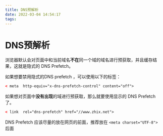 ```yaml
---
title: DNS预解析
date: 2022-03-04 14:54:17
tags:
---
```

# DNS预解析


浏览器默认会对页面中和当前域名**不在**同一个域的域名进行预获取，并且缓存结果，这就是隐式的 DNS Prefetch。

如果想要禁用隐式的DNS prefetch ，可以使用以下的标签：

```html
< meta  http-equiv="x-dns-prefetch-control" content="off">
```

如果想对页面中**没有出现**的域进行预获取，那么就要使用显示的 DNS Prefetch 了。

```html
< link  rel="dns-prefetch" href="//www.zhix.net">
```

DNS Prefetch 应该尽量的放在网页的前面，推荐放在 `<meta charset="UTF-8">` 后面

